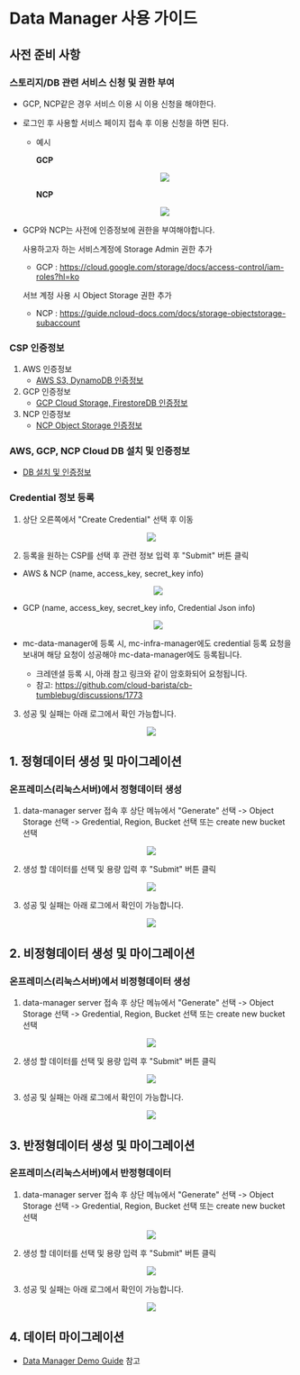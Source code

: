 # Data Manager 사용 가이드

## 사전 준비 사항
### 스토리지/DB 관련 서비스 신청 및 권한 부여
* GCP, NCP같은 경우 서비스 이용 시 이용 신청을 해야한다.
* 로그인 후 사용할 서비스 페이지 접속 후 이용 신청을 하면 된다.
    * 예시

        **GCP**
        
        <p align="center"><img src="../docs/image/pre-check/gcp_pre_auth.png" ></p>
        
        **NCP**
        
        <p align="center"><img src="../docs/image/pre-check/ncp_pre_auth.png" ></p>

* GCP와 NCP는 사전에 인증정보에 권한을 부여해야합니다.
  
    사용하고자 하는 서비스계정에 Storage Admin 권한 추가
    * GCP : https://cloud.google.com/storage/docs/access-control/iam-roles?hl=ko
    
    서브 계정 사용 시 Object Storage 권한 추가
    * NCP : https://guide.ncloud-docs.com/docs/storage-objectstorage-subaccount

### CSP 인증정보
1. AWS 인증정보
    * [AWS S3, DynamoDB 인증정보](https://docs.aws.amazon.com/ko_kr/IAM/latest/UserGuide/id_credentials_access-keys.html#Using_CreateAccessKey)
2. GCP 인증정보
    * [GCP Cloud Storage, FirestoreDB 인증정보](https://developers.google.com/workspace/guides/create-credentials?hl=ko)
3. NCP 인증정보
    * [NCP Object Storage 인증정보](https://medium.com/naver-cloud-platform/%EC%9D%B4%EB%A0%87%EA%B2%8C-%EC%82%AC%EC%9A%A9%ED%95%98%EC%84%B8%EC%9A%94-%EB%84%A4%EC%9D%B4%EB%B2%84-%ED%81%B4%EB%9D%BC%EC%9A%B0%EB%93%9C-%ED%94%8C%EB%9E%AB%ED%8F%BC-%EC%9C%A0%EC%A0%80-api-%ED%99%9C%EC%9A%A9-%EB%B0%A9%EB%B2%95-1%ED%8E%B8-494f7d8dbcc3)

### AWS, GCP, NCP Cloud DB 설치 및 인증정보
* [DB 설치 및 인증정보](/docs/Cloud-DB-Installation-and-Authentication-Information.md)

### Credential 정보 등록
1. 상단 오른쪽에서 "Create Credential" 선택 후 이동
<p align="center"><img src="../docs/image/web/credential_create1.png" ></p>

2. 등록을 원하는 CSP를 선택 후 관련 정보 입력 후 "Submit" 버튼 클릭
- AWS & NCP (name, access_key, secret_key info) <p align="center"><img src="../docs/image/web/credential_create2.png" ></p>
- GCP (name, access_key, secret_key info, Credential Json info) <p align="center"><img src="../docs/image/web/credential_create3.png" ></p>

- mc-data-manager에 등록 시, mc-infra-manager에도 credential 등록 요청을 보내며 해당 요청이 성공해야 mc-data-manager에도 등록됩니다.
  * 크레덴셜 등록 시, 아래 참고 링크와 같이 암호화되어 요청됩니다.
  * 참고: https://github.com/cloud-barista/cb-tumblebug/discussions/1773

3. 성공 및 실패는 아래 로그에서 확인 가능합니다.
<p align="center"><img src="../docs/image/web/credential_create4.png" ></p>


## 1. 정형데이터 생성 및 마이그레이션
### 온프레미스(리눅스서버)에서 정형데이터 생성
1. data-manager server 접속 후 상단 메뉴에서 "Generate" 선택 -> Object Storage 선택 -> Gredential, Region, Bucket 선택 또는 create new bucket 선택

<p align="center"><img src="../docs/image/web/generate_main.png" ></p>

2. 생성 할 데이터를 선택 및 용량 입력 후 "Submit" 버튼 클릭

<p align="center"><img src="../docs/image/web/generate_obj_data_type.png" ></p>

3. 성공 및 실패는 아래 로그에서 확인이 가능합니다.

<p align="center"><img src="../docs/image/web/s3sql.png" ></p>

## 2. 비정형데이터 생성 및 마이그레이션
### 온프레미스(리눅스서버)에서 비정형데이터 생성
1. data-manager server 접속 후 상단 메뉴에서 "Generate" 선택 -> Object Storage 선택 -> Gredential, Region, Bucket 선택 또는 create new bucket 선택

<p align="center"><img src="../docs/image/web/generate_main.png" ></p>

2. 생성 할 데이터를 선택 및 용량 입력 후 "Submit" 버튼 클릭

<p align="center"><img src="../docs/image/web/generate_nrdbms_data.png" ></p>

3. 성공 및 실패는 아래 로그에서 확인이 가능합니다.

<p align="center"><img src="../docs/image/web/creategcpresult.png" ></p>

## 3. 반정형데이터 생성 및 마이그레이션
### 온프레미스(리눅스서버)에서 반정형데이터
1.  data-manager server 접속 후 상단 메뉴에서 "Generate" 선택 -> Object Storage 선택 -> Gredential, Region, Bucket 선택 또는 create new bucket 선택

<p align="center"><img src="../docs/image/web/generate_main.png" ></p>

2. 생성 할 데이터를 선택 및 용량 입력 후 "Submit" 버튼 클릭

<p align="center"><img src="../docs/image/web/generate_semi-structure-data.png" ></p>

3. 성공 및 실패는 아래 로그에서 확인이 가능합니다.

<p align="center"><img src="../docs/image/web/ncpjson.png" ></p>


## 4. 데이터 마이그레이션
* [Data Manager Demo Guide](docs/Datamanager-Demo-Guide.md) 참고



